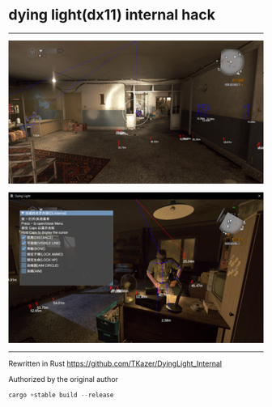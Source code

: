 # dying light(dx11) internal hack

---

![hack](res/hack.png)

![menu](res/menu.png)

---
Rewritten in Rust https://github.com/TKazer/DyingLight_Internal

Authorized by the original author

```rust
cargo +stable build --release
```
